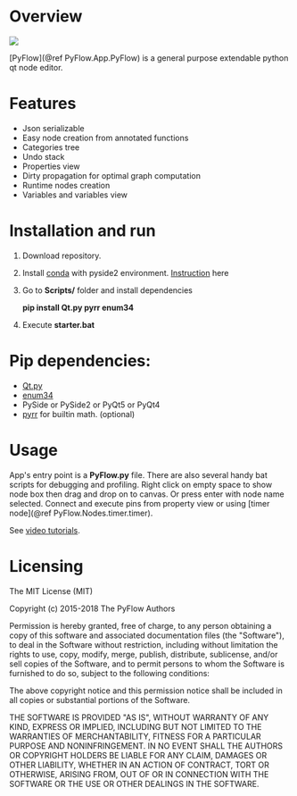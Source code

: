 # Overview

![](PyFlow.jpg)

[PyFlow](@ref PyFlow.App.PyFlow) is a general purpose extendable python qt node editor.


# Features
- Json serializable
- Easy node creation from annotated functions
- Categories tree
- Undo stack
- Properties view
- Dirty propagation for optimal graph computation
- Runtime nodes creation
- Variables and variables view

# Installation and run
1. Download repository.
2. Install [conda](https://conda.io/docs/)  with pyside2 environment. [Instruction](https://fredrikaverpil.github.io/2017/08/28/pyside2-easy-install/) here
3. Go to **Scripts/** folder and install dependencies

	**pip install Qt.py pyrr enum34**

4. Execute **starter.bat**


# Pip dependencies:
- [Qt.py](https://github.com/mottosso/Qt.py)
- [enum34](https://pypi.python.org/pypi/enum34)
- PySide or PySide2 or PyQt5 or PyQt4
- [pyrr](https://github.com/adamlwgriffiths/Pyrr) for builtin math. (optional)

# Usage
App's entry point is a **PyFlow.py** file. There are also several handy bat scripts for debugging and profiling.
Right click on empty space to show node box then drag and drop on to canvas. Or press enter with node name selected.
Connect and execute pins from property view or using [timer node](@ref PyFlow.Nodes.timer.timer).

See [video tutorials](http://blank.org/).

# Licensing
The MIT License (MIT)

Copyright (c) 2015-2018 The PyFlow Authors

Permission is hereby granted, free of charge, to any person obtaining a copy
of this software and associated documentation files (the "Software"), to deal
in the Software without restriction, including without limitation the rights
to use, copy, modify, merge, publish, distribute, sublicense, and/or sell
copies of the Software, and to permit persons to whom the Software is
furnished to do so, subject to the following conditions:

The above copyright notice and this permission notice shall be included in
all copies or substantial portions of the Software.

THE SOFTWARE IS PROVIDED "AS IS", WITHOUT WARRANTY OF ANY KIND, EXPRESS OR
IMPLIED, INCLUDING BUT NOT LIMITED TO THE WARRANTIES OF MERCHANTABILITY,
FITNESS FOR A PARTICULAR PURPOSE AND NONINFRINGEMENT. IN NO EVENT SHALL THE
AUTHORS OR COPYRIGHT HOLDERS BE LIABLE FOR ANY CLAIM, DAMAGES OR OTHER
LIABILITY, WHETHER IN AN ACTION OF CONTRACT, TORT OR OTHERWISE, ARISING FROM,
OUT OF OR IN CONNECTION WITH THE SOFTWARE OR THE USE OR OTHER DEALINGS IN
THE SOFTWARE.
